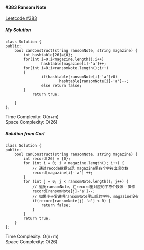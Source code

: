 #### #383 Ransom Note
[Leetcode #383](https://leetcode.com/problems/ransom-note/)  

##### My Solution
```
class Solution {
public:
    bool canConstruct(string ransomNote, string magazine) {
        int hashtable[26]={0};
        for(int i=0;i<magazine.length();i++)
                hashtable[magazine[i]-'a']++;
        for(int i=0;i<ransomNote.length();i++)
        {
                if(hashtable[ransomNote[i]-'a']>0)
                        hashtable[ransomNote[i]-'a']--;
                else return false;
        }
            return true;
                 
    }
};
```
Time Complexity: O(n+m)  
Space Complexity: O(26)  

##### Solution from Carl
```
class Solution {
public:
    bool canConstruct(string ransomNote, string magazine) {
        int record[26] = {0};
        for (int i = 0; i < magazine.length(); i++) {
            // 通过recode数据记录 magazine里各个字符出现次数
            record[magazine[i]-'a'] ++;
        }
        for (int j = 0; j < ransomNote.length(); j++) {
            // 遍历ransomNote，在record里对应的字符个数做--操作
            record[ransomNote[j]-'a']--;
            // 如果小于零说明ransomNote里出现的字符，magazine没有
            if(record[ransomNote[j]-'a'] < 0) {
                return false;
            }
        }
        return true;
    }
};
```
Time Complexity: O(n+m)  
Space Complexity: O(26)  
